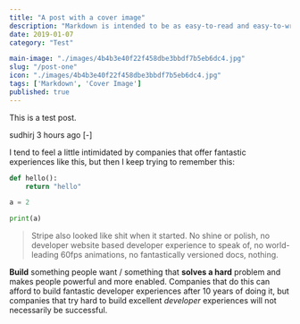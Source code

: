 ```yaml
---
title: "A post with a cover image"
description: "Markdown is intended to be as easy-to-read and easy-to-write as is feasible. Readability, however, is emphasized above all else. A Markdown-formatted document should be publishable as-is, as plain text, without looking like it's been marked up with tags or formatting instructions."
date: 2019-01-07
category: "Test"

main-image: "./images/4b4b3e40f22f458dbe3bbdf7b5eb6dc4.jpg"
slug: "/post-one"
icon: "./images/4b4b3e40f22f458dbe3bbdf7b5eb6dc4.jpg"
tags: ['Markdown', 'Cover Image']
published: true
---
```


This is a test post.

sudhirj 3 hours ago [-]

I tend to feel a little intimidated by companies that offer fantastic experiences like this, but then I keep trying to remember this:

```python
def hello():
    return "hello"

a = 2

print(a)

```

> Stripe also looked like shit when it started. No shine or polish, no developer website based developer experience to speak of, no world-leading 60fps animations, no fantastically versioned docs, nothing.

**Build** something people want / something that __solves a hard__ problem and makes people powerful and more enabled. Companies that do this can afford to build fantastic developer experiences after 10 years of doing it, but companies that try hard to build excellent _developer_ experiences will not necessarily be successful.